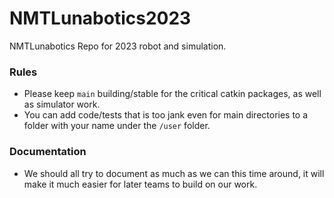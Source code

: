 # NMTLunabotics2023
NMTLunabotics Repo for 2023 robot and simulation.

### Rules
- Please keep `main` building/stable for the critical catkin packages, as well as simulator work.
- You can add code/tests that is too jank even for main directories to a folder with your name under the `/user` folder.

### Documentation
- We should all try to document as much as we can this time around, it will make it much easier for later teams to build on our work.
